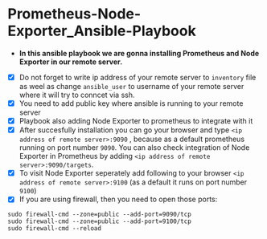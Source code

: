 # Prometheus-Node-Exporter_Ansible-Playbook

- **In this ansible playbook we are gonna installing Prometheus and Node Exporter in our remote server.**
- [x] Do not forget to write ip address of your remote server to `inventory` file as weel as change `ansible_user` to username of your remote server where it will try to conncet via ssh.
- [x] You need to add public key where ansible is running to your remote server 
- [x] Playbook also adding Node Exporter to prometheus to integrate with it
- [x] After succesfully installation you can go your browser and type `<ip address of remote server>:9090` , because as a default prometheus running on port number `9090`. You can also check integration of Node Exporter in Prometheus by adding `<ip address of remote server>:9090/targets`.
- [x] To visit Node Exporter seperately add following to your browser `<ip address of remote server>:9100` (as a default it runs on port number `9100`)
- [x] If you are using firewall, then you need to open those ports:
```
sudo firewall-cmd --zone=public --add-port=9090/tcp 
sudo firewall-cmd --zone=public --add-port=9100/tcp
sudo firewall-cmd --reload
```
